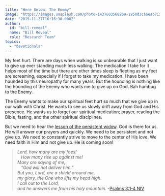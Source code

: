 ```yaml
---
title: "Here Below: The Enemy"
image: "https://images.unsplash.com/photo-1437603568260-1950d3ca6eab?ixlib=rb-1.2.1&q=85&fm=jpg&crop=entropy&cs=srgb&ixid=eyJhcHBfaWQiOjk2NjF9"
date: "2019-11-27T16:16:30.000Z"
author:
  id: "bill-reveal"
  name: "Bill Reveal"
  role: "Research Team"
topics:
  - "devotionals"
---
```

My feet hurt. There are days when walking is so unbearable that I just want to give up ever standing much less walking. The medication I take for it helps most of the time but there are other times sleep is fleeting as my feet are screaming, especially if I forget to take my medication. I have been hounded by this neuropathy for many years. But the hounding is nothing like the hounding of the Enemy who wants me to give up on God. Bah humbug to the Enemy.

The Enemy wants to make our spiritual feet hurt so much that we give up in our walk with Christ. He wants to see us slowly drift away from God and His presence. He wants us to forget our spiritual medication; prayer, reading the Bible, fasting, and the other spiritual disciplines. 

But we need to hear the [lesson of the persistent widow][1]. God is there for us. He will answer our prayers and quickly. We need to be persistent and not give up. We need to constantly strive to move to the center of His love. We need faith in Him and not give up. He is coming soon!

> _Lord, how many are my foes!  
> &nbsp;&nbsp; How many rise up against me!  
> Many are saying of me,  
> &nbsp;&nbsp; “God will not deliver him.”  
> But you, Lord, are a shield around me,  
> my glory, the One who lifts my head high.  
> I call out to the Lord,  
> and he answers me from his holy mountain._ -[Psalms‬ ‭3:1-4‬ ‭NIV][2]‬‬

[1]: https://www.bible.com/111/luk.18.1-8 "Persistent Widow Parable"
[2]: https://www.bible.com/111/psa.3.niv
